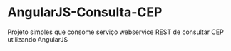 # AngularJS-Consulta-CEP
Projeto simples que consome serviço webservice REST de consultar CEP utilizando AngularJS
